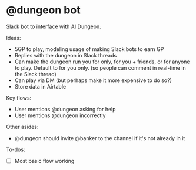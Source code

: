 # @dungeon bot

Slack bot to interface with AI Dungeon.

Ideas:

- 5GP to play, modeling usage of making Slack bots to earn GP
- Replies with the dungeon in Slack threads
- Can make the dungeon run you for only, for you + friends, or for anyone to play. Default to for you only. (so people can comment in real-time in the Slack thread)
- Can play via DM (but perhaps make it more expensive to do so?)
- Store data in Airtable

Key flows:

- User mentions @dungeon asking for help
- User mentions @dungeon incorrectly

Other asides:

- @dungeon should invite @banker to the channel if it's not already in it

To-dos:

- [ ] Most basic flow working
